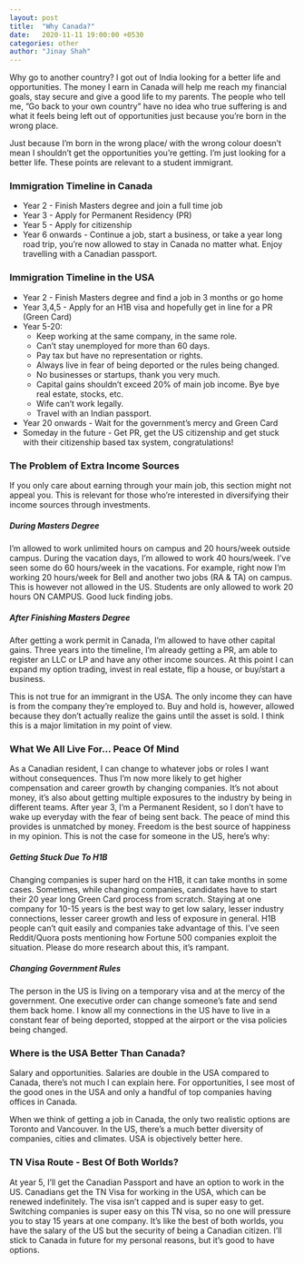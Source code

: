 ```yaml
---
layout: post
title:  "Why Canada?"
date:   2020-11-11 19:00:00 +0530
categories: other
author: "Jinay Shah"
---
```

Why go to another country? 
I got out of India looking for a better life and opportunities. The money I earn in Canada will help me reach my financial goals, stay secure and give a good life to my parents. The people who tell me, ”Go back to your own country” have no idea who true suffering is and what it feels being left out of opportunities just because you’re born in the wrong place.

Just because I’m born in the wrong place/ with the wrong colour doesn’t mean I shouldn’t get the opportunities you’re getting. I’m just looking for a better life. These points are relevant to a student immigrant.

### Immigration Timeline in Canada
- Year 2 - Finish Masters degree and join a full time job
- Year 3 - Apply for Permanent Residency (PR)
- Year 5 - Apply for citizenship
- Year 6 onwards - Continue a job, start a business, or take a year long road trip, you’re now allowed to stay in Canada no matter what. Enjoy travelling with a Canadian passport.

### Immigration Timeline in the USA
- Year 2 - Finish Masters degree and find a job in 3 months or go home
- Year 3,4,5 - Apply for an H1B visa and hopefully get in line for a PR (Green Card)
- Year 5-20:
	-  Keep working at the same company, in the same role.
	-  Can’t stay unemployed for more than 60 days.
	- Pay tax but have no representation or rights.
	- Always live in fear of being deported or the rules being changed. 
	- No businesses or startups, thank you very much.
	- Capital gains shouldn’t exceed 20% of main job income. Bye bye real estate, stocks, etc. 
	- Wife can’t work legally.
	- Travel with an Indian passport.
- Year 20 onwards - Wait for the government’s mercy and Green Card
- Someday in the future - Get PR, get the US citizenship and get stuck with their citizenship based tax system, congratulations!

### The Problem of Extra Income Sources
If you only care about earning through your main job, this section might not appeal you. This is relevant for those who’re interested in diversifying their income sources through investments.

##### During Masters Degree
I’m allowed to work unlimited hours on campus and 20 hours/week outside campus. During the vacation days, I’m allowed to work 40 hours/week. I’ve seen some do 60 hours/week in the vacations. For example, right now I’m working 20 hours/week for Bell and another two jobs (RA & TA) on campus. This is however not allowed in the US. Students are only allowed to work 20 hours ON CAMPUS. Good luck finding jobs.

##### After Finishing Masters Degree
After getting a work permit in Canada, I’m allowed to have other capital gains.  Three years into the timeline, I’m already getting a PR, am able to register an LLC or LP and have any other income sources. At this point I can expand my option trading, invest in real estate, flip a house, or buy/start a business.

This is not true for an immigrant in the USA. The only income they can have is from the company they’re employed to. Buy and hold is, however, allowed because they don’t actually realize the gains until the asset is sold. I think this is a major limitation in my point of view.

### What We All Live For… Peace Of Mind

As a Canadian resident, I can change to whatever jobs or roles I want without consequences. Thus I’m now more likely to get higher compensation and career growth by changing companies. It’s not about money, it’s also about getting multiple exposures to the industry by being in different teams. After year 3, I’m a Permanent Resident, so I don’t have to wake up everyday with the fear of being sent back. The peace of mind this provides is unmatched by money. Freedom is the best source of happiness in my opinion. This is not the case for someone in the US, here’s why:

##### Getting Stuck Due To H1B
Changing companies is super hard on the H1B, it can take months in some cases. Sometimes, while changing companies, candidates have to start their 20 year long Green Card process from scratch. Staying at one company for 10-15 years is the best way to get low salary, lesser industry connections, lesser career growth and less of exposure in general. H1B people can’t quit easily and companies take advantage of this. I’ve seen Reddit/Quora posts mentioning how Fortune 500 companies exploit the situation. Please do more research about this, it’s rampant.

##### Changing Government Rules
The person in the US is living on a temporary visa and at the mercy of the government. One executive order can change someone’s fate and send them back home. I know all my connections in the US have to live in a constant fear of being deported, stopped at the airport or the visa policies being changed.

### Where is the USA Better Than Canada?
Salary and opportunities. Salaries are double in the USA compared to Canada, there’s not much I can explain here. For opportunities, I see most of the good ones in the USA and only a handful of top companies having offices in Canada. 

When we think of getting a job in Canada, the only two realistic options are Toronto and Vancouver. In the US, there’s a much better diversity of companies, cities and climates. USA is objectively better here. 

### TN Visa Route - Best Of Both Worlds?
At year 5, I’ll get the Canadian Passport and have an option to work in the US. Canadians get the TN Visa for working in the USA, which can be renewed indefinitely. The visa isn’t capped and is super easy to get. Switching companies is super easy on this TN visa, so no one will pressure you to stay 15 years at one company. It’s like the best of both worlds, you have the salary of the US but the security of being a Canadian citizen. I’ll stick to Canada in future for my personal reasons, but it’s good to have options.